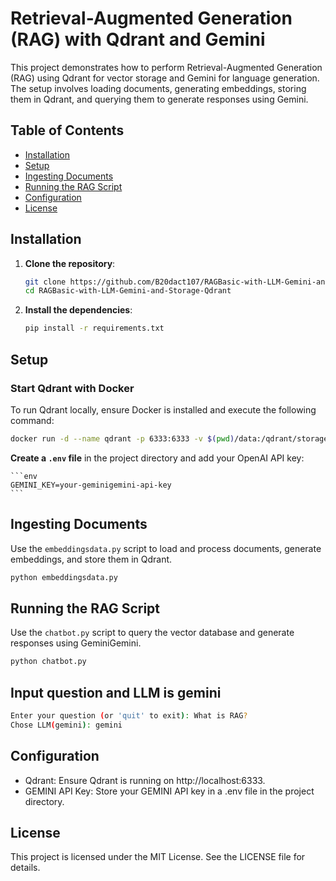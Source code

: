 # Retrieval-Augmented Generation (RAG) with Qdrant and Gemini

This project demonstrates how to perform Retrieval-Augmented Generation (RAG) using Qdrant for vector storage and Gemini for language generation. The setup involves loading documents, generating embeddings, storing them in Qdrant, and querying them to generate responses using Gemini.

## Table of Contents

- [Installation](#installation)
- [Setup](#setup)
- [Ingesting Documents](#ingesting-documents)
- [Running the RAG Script](#running-the-rag-script)
- [Configuration](#configuration)
- [License](#license)

## Installation

1. **Clone the repository**:

    ```bash
    git clone https://github.com/B20dact107/RAGBasic-with-LLM-Gemini-and-Storage-Qdrant.git
    cd RAGBasic-with-LLM-Gemini-and-Storage-Qdrant
    ```


2. **Install the dependencies**:

    ```bash
    pip install -r requirements.txt
    ```

## Setup

### Start Qdrant with Docker 
To run Qdrant locally, ensure Docker is installed and execute the following command:

```bash
docker run -d --name qdrant -p 6333:6333 -v $(pwd)/data:/qdrant/storage qdrant/qdrant
```

**Create a `.env` file** in the project directory and add your OpenAI API key:

    ```env
    GEMINI_KEY=your-geminigemini-api-key
    ```

## Ingesting Documents

Use the `embeddingsdata.py` script to load and process documents, generate embeddings, and store them in Qdrant.

```bash
python embeddingsdata.py
```

## Running the RAG Script
Use the `chatbot.py` script to query the vector database and generate responses using GeminiGemini.
```bash
python chatbot.py
```
## Input question and LLM is gemini
```bash
Enter your question (or 'quit' to exit): What is RAG?
Chose LLM(gemini): gemini
```

## Configuration
- Qdrant: Ensure Qdrant is running on http://localhost:6333.
- GEMINI API Key: Store your GEMINI API key in a .env file in the project directory.

## License
This project is licensed under the MIT License. See the LICENSE file for details.
